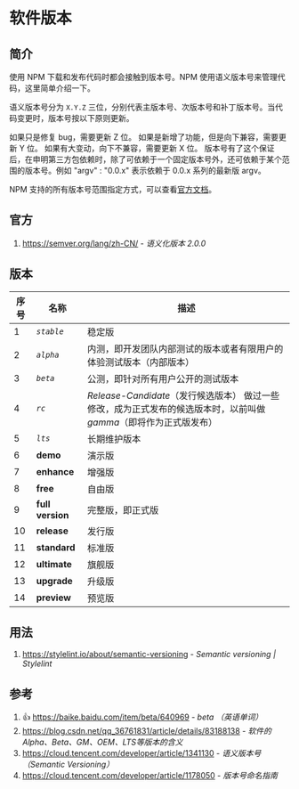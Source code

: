 # 软件版本

## 简介

使用 NPM 下载和发布代码时都会接触到版本号。NPM 使用语义版本号来管理代码，这里简单介绍一下。

语义版本号分为 `X.Y.Z` 三位，分别代表主版本号、次版本号和补丁版本号。当代码变更时，版本号按以下原则更新。

如果只是修复 bug，需要更新 Z 位。
如果是新增了功能，但是向下兼容，需要更新 Y 位。
如果有大变动，向下不兼容，需要更新 X 位。
版本号有了这个保证后，在申明第三方包依赖时，除了可依赖于一个固定版本号外，还可依赖于某个范围的版本号。例如 "argv" :  "0.0.x" 表示依赖于 0.0.x 系列的最新版 argv。

NPM 支持的所有版本号范围指定方式，可以查看[官方文档](https://docs.npmjs.com/about-semantic-versioning)。

## 官方

1. https://semver.org/lang/zh-CN/ - *语义化版本 2.0.0*

## 版本

序号 | 名称 | 描述
--- | --- | ---
1 | *`stable`* | 稳定版
2 | *`alpha`* | 内测，即开发团队内部测试的版本或者有限用户的体验测试版本（内部版本）
3 | *`beta`* | 公测，即针对所有用户公开的测试版本
4 | *`rc`* | *Release-Candidate*（发行候选版本） 做过一些修改，成为正式发布的候选版本时，以前叫做 *gamma*（即将作为正式版发布）
5 | *`lts`* | 长期维护版本
6 | **demo** | 演示版
7 | **enhance** | 增强版
8 | **free** | 自由版
9 | **full version** | 完整版，即正式版
10 | **release** | 发行版
11 | **standard** | 标准版
12 | **ultimate** | 旗舰版
13 | **upgrade** | 升级版
14 | **preview** | 预览版

## 用法

1. https://stylelint.io/about/semantic-versioning - *Semantic versioning | Stylelint*

## 参考

1. 👍 https://baike.baidu.com/item/beta/640969 - *beta （英语单词）*
2. https://blog.csdn.net/qq_36761831/article/details/83188138 - *软件的Alpha、Beta、GM、OEM、LTS等版本的含义*
3. https://cloud.tencent.com/developer/article/1341130 - *语义版本号（Semantic Versioning）*
4. https://cloud.tencent.com/developer/article/1178050 - *版本号命名指南*
